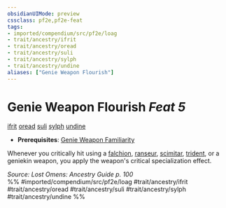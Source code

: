 ```yaml
---
obsidianUIMode: preview
cssclass: pf2e,pf2e-feat
tags:
- imported/compendium/src/pf2e/loag
- trait/ancestry/ifrit
- trait/ancestry/oread
- trait/ancestry/suli
- trait/ancestry/sylph
- trait/ancestry/undine
aliases: ["Genie Weapon Flourish"]
---
```

# Genie Weapon Flourish  *Feat 5*  
[ifrit](ifrit-b2.md)  [oread](oread-b2.md)  [suli](suli-b2.md)  [sylph](sylph-b2.md)  [undine](undine-b2.md)  

- **Prerequisites**: [Genie Weapon Familiarity](genie-weapon-familiarity-loag.md)

Whenever you critically hit using a [falchion](../equipment/items/falchion.md), [ranseur](../equipment/items/ranseur.md), [scimitar](../equipment/items/scimitar.md), [trident](../equipment/items/trident.md), or a geniekin weapon, you apply the weapon's critical specialization effect.

*Source: Lost Omens: Ancestry Guide p. 100*  
%% #imported/compendium/src/pf2e/loag #trait/ancestry/ifrit #trait/ancestry/oread #trait/ancestry/suli #trait/ancestry/sylph #trait/ancestry/undine %%
